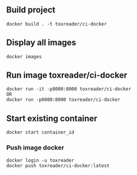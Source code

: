 ## Build project
``` 
docker build . -t toxreader/ci-docker
``` 

## Display all images
``` 
docker images
``` 

## Run image toxreader/ci-docker
``` 
docker run -it -p8000:8000 toxreader/ci-docker
OR
docker run -p8000:8000 toxreader/ci-docker
``` 

## Start existing container
```
docker start container_id
```

### Push image docker 
```
docker login -u toxreader
docker push toxreader/ci-docker:latest
```